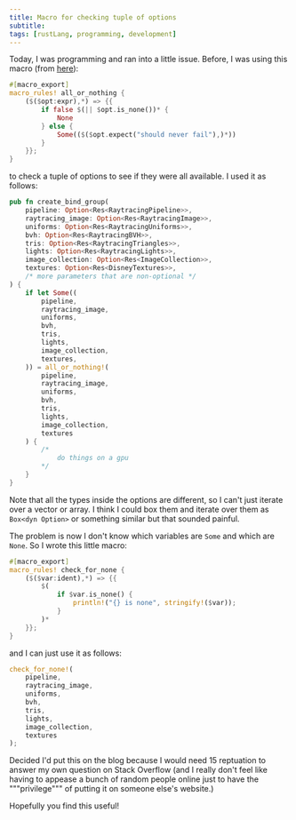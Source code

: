 ```yaml
---
title: Macro for checking tuple of options
subtitle:
tags: [rustLang, programming, development]
---
```


Today, I was programming and ran into a little issue. Before, I was using this macro (from [here](https://stackoverflow.com/a/40986547/10516390)):

```rust
#[macro_export]
macro_rules! all_or_nothing {
    ($($opt:expr),*) => {{
        if false $(|| $opt.is_none())* {
            None
        } else {
            Some(($($opt.expect("should never fail"),)*))
        }
    }};
}
```

to check a tuple of options to see if they were all available. I used it as follows:

```rust
pub fn create_bind_group(
    pipeline: Option<Res<RaytracingPipeline>>,
    raytracing_image: Option<Res<RaytracingImage>>,
    uniforms: Option<Res<RaytracingUniforms>>,
    bvh: Option<Res<RaytracingBVH>>,
    tris: Option<Res<RaytracingTriangles>>,
    lights: Option<Res<RaytracingLights>>,
    image_collection: Option<Res<ImageCollection>>,
    textures: Option<Res<DisneyTextures>>,
    /* more parameters that are non-optional */
) {
    if let Some((
        pipeline,
        raytracing_image,
        uniforms,
        bvh,
        tris,
        lights,
        image_collection,
        textures,
    )) = all_or_nothing!(
        pipeline,
        raytracing_image,
        uniforms,
        bvh,
        tris,
        lights,
        image_collection,
        textures
    ) {
        /* 
            do things on a gpu
        */
    }
}
``` 

Note that all the types inside the options are different, so I can't just iterate over a vector or array. I think I could box them and iterate over them as `Box<dyn Option>` or something similar but that sounded painful.

The problem is now I don't know which variables are `Some` and which are `None`. So I wrote this little macro:

```rust
#[macro_export]
macro_rules! check_for_none {
    ($($var:ident),*) => {{
        $(
            if $var.is_none() {
                println!("{} is none", stringify!($var));
            }
        )*
    }};
}
```

and I can just use it as follows:

```rust
check_for_none!(
    pipeline,
    raytracing_image,
    uniforms,
    bvh,
    tris,
    lights,
    image_collection,
    textures
);
```

Decided I'd put this on the blog because I would need 15 reptuation to answer my own question on Stack Overflow (and I really don't feel like having to appease a bunch of random people online just to have the """privilege""" of putting it on someone else's website.) 

Hopefully you find this useful!
